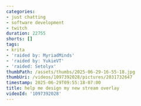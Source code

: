 ```yaml
---
categories:
- just chatting
- software development
- twitch
duration: 22755
shorts: []
tags:
- krita
- 'raided by: MyriadMinds'
- 'raided by: YukieVT'
- 'raided: Setolyx'
thumbPath: /assets/thumbs/2025-06-29-16-55-18.jpg
thumbUri: /videos/1097392028/pictures/2031732647
timestamp: 2025-06-29T09:55:18-07:00
title: help me design my new stream overlay
videoId: '1097392028'
---
```

